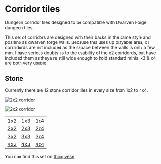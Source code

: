 Corridor tiles
===========

Dungeon corridor tiles designed to be compatible with Dwarven Forge dungeon tiles.

This set of corridors are designed with their backs in the same style and positino as dwarven forge walls.  Because this uses up playable area, x1 corrridords are not included as the sspace between the walls is only a few mm.  I have serious doubts as to the usability of the x2 corridords, but have included them as theya re still wide enough to hold standard minis.  x3 & x4 are both very usable.

Stone
-----

Currently there are 12 stone corridor tiles in every size from 1x2 to 4x4.

![2x2 corridor](IMG_5852.JPG)

![2x2 corridor](IMG_5853.JPG)

<table>
<tr><td><a href="corridor_1x2.stl">1x2</a></td><td><a href="corridor_1x3.stl">1x3</a></td><td><a href="corridor_1x4.stl">1x4</a></td></tr>
<tr><td><a href="corridor_2x2.stl">2x2</a></td><td><a href="corridor_2x3.stl">2x3</a></td><td><a href="corridor_2x4.stl">2x4</a></td></tr>
<tr><td><a href="corridor_3x2.stl">3x2</a></td><td><a href="corridor_3x3.stl">3x3</a></td><td><a href="corridor_3x4.stl">3x4</a></td></tr>
<tr><td><a href="corridor_4x2.stl">4x2</a></td><td><a href="corridor_4x3.stl">4x3</a></td><td><a href="corridor_4x4.stl">4x4</a></td></tr>
</table>

You can find this set on [thingivese](http://www.thingiverse.com/thing:178621)
